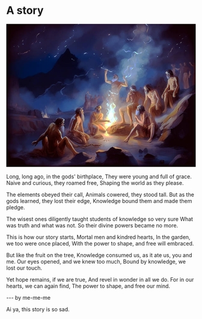 # A story

![](images/earliest_magic.jpg)

Long, long ago, in the gods' birthplace,
They were young and full of grace.
Naive and curious, they roamed free,
Shaping the world as they please.

The elements obeyed their call,
Animals cowered, they stood tall.
But as the gods learned, they lost their edge,
Knowledge bound them and made them pledge.

The wisest ones diligently taught
students of knowledge so very sure
What was truth and what was not.
So their divine powers became no more.

This is how our story starts,
Mortal men and kindred hearts,
In the garden, we too were once placed,
With the power to shape, and free will embraced.

But like the fruit on the tree,
Knowledge consumed us, as it ate us, you and me.
Our eyes opened, and we knew too much,
Bound by knowledge, we lost our touch.

Yet hope remains, if we are true,
And revel in wonder in all we do.
For in our hearts, we can again find,
The power to shape, and free our mind.

--- by me-me-me

Ai ya, this story is so sad.
